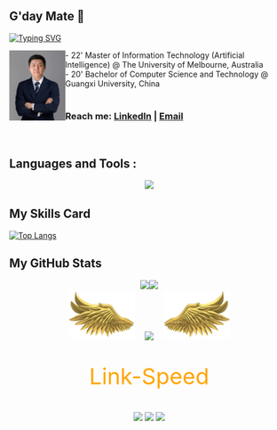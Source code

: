 ## G'day Mate 👋

<a href="https://git.io/typing-svg"><img src="https://readme-typing-svg.demolab.com?font=Fira+Code&pause=1000&random=false&width=435&lines=I'm+Jeff(Puyu)+Li.+;My+Conquest+is+the+Sea+of+Stars." alt="Typing SVG" /></a>
<br />

<p align="center">
    <img align="left" src="https://github.com/lpy5618/lpy5618/blob/main/profile.jpg" alt="Profile Image" width="20%" height="20%">

  <p clear="right">
    - 22' Master of Information Technology (Artificial Intelligence) @ The University of Melbourne, Australia <br />
    - 20' Bachelor of Computer Science and Technology @ Guangxi University, China 
    <br />
    <br />
    <h3> Reach me: 
    <a href="https://www.linkedin.com/in/puyuli/">LinkedIn</a>
    |
    <a href="mailto:puyuli0630@gmail.com?">Email</a>
    </h3>
  </p>
</p>


<br />

## Languages and Tools :

<p align="center">
  <a href="https://skillicons.dev">
    <img src="https://skillicons.dev/icons?i=python,java,c,flask,react,vue,vuetify,javascript,html,css,git,github,mysql,mongodb,opencv,tensorflow,sklearn,postman,ps,pr,ai,aws" />
  </a>
</p>

## My Skills Card
[![Top Langs](https://github-readme-stats.vercel.app/api/top-langs/?username=lpy5618)](https://github.com/lpy5618/github-readme-stats)

## My GitHub Stats
<div align="center"> <img src="https://komarev.com/ghpvc/?username=lpy5618&amp;label=Views&amp;color=0e75b6&amp;style=flat"style="max-width: 100%;"><img src="https://badges.pufler.dev/visits/lpy5618/lpy5618?color=black&logo=github&style=flat-square"></div>
<div align="center">
<img width="120" src="https://github.com/lpy5618/lpy5618/blob/main/images/chibang_left.png?raw=true" />&emsp;
<img align="center" src="https://github-readme-streak-stats.herokuapp.com/?user=lpy5618&theme=transparent&hide_border=true" />
&emsp;<img width="120" src="https://github.com/lpy5618/lpy5618/blob/main/images/chibang_right.png?raw=true" />
</div>

<!--Link-Speed-->
<div align="center" class="contain"><p style="font-size:40px;color:orange">Link-Speed</p>
</div>

<div align="center"> <img src="https://stats.justsong.cn/api/website/?url=https://github.com/&style=flat&logo=github">
<img src="https://stats.justsong.cn/api/website/?url=https://google.com/&style=flat&logo=google">
<img src="https://stats.justsong.cn/api/website/?url=https://telegram.org/&style=flat&logo=telegram">
</div>

<!--
**lpy5618/lpy5618** is a ✨ _special_ ✨ repository because its `README.md` (this file) appears on your GitHub profile.

Here are some ideas to get you started:

- 🔭 I’m currently working on ...
- 🌱 I’m currently learning ...
- 👯 I’m looking to collaborate on ...
- 🤔 I’m looking for help with ...
- 💬 Ask me about ...
- 📫 How to reach me: ...
- 😄 Pronouns: ...
- ⚡ Fun fact: ...
-->
